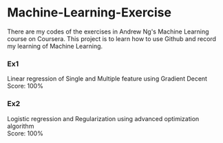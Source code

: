 # Machine-Learning-Exercise
There are my codes of the exercises in Andrew Ng's Machine Learning course on Coursera.
This project is to learn how to use Github and record my learning of Machine Learning.

### Ex1
Linear regression of Single and Multiple feature using Gradient Decent  
Score: 100%

### Ex2
Logistic regression and Regularization using advanced optimization algorithm   
Score: 100%
